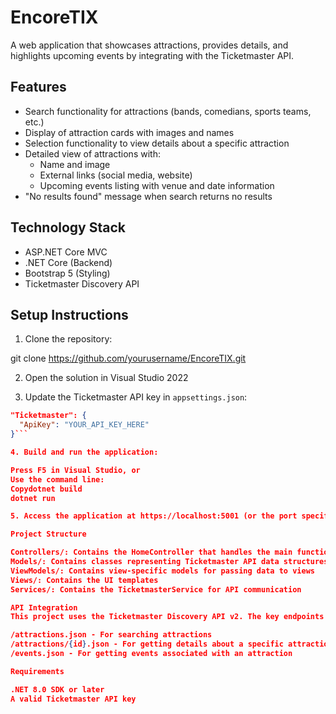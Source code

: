 # EncoreTIX

A web application that showcases attractions, provides details, and highlights upcoming events by integrating with the Ticketmaster API.

## Features

- Search functionality for attractions (bands, comedians, sports teams, etc.)
- Display of attraction cards with images and names
- Selection functionality to view details about a specific attraction
- Detailed view of attractions with:
  - Name and image
  - External links (social media, website)
  - Upcoming events listing with venue and date information
- "No results found" message when search returns no results

## Technology Stack

- ASP.NET Core MVC
- .NET Core (Backend)
- Bootstrap 5 (Styling)
- Ticketmaster Discovery API

## Setup Instructions

1. Clone the repository:

git clone https://github.com/yourusername/EncoreTIX.git

2. Open the solution in Visual Studio 2022

3. Update the Ticketmaster API key in `appsettings.json`:
```json
"Ticketmaster": {
  "ApiKey": "YOUR_API_KEY_HERE"
}```

4. Build and run the application:

Press F5 in Visual Studio, or
Use the command line:
Copydotnet build
dotnet run

5. Access the application at https://localhost:5001 (or the port specified in your environment)

Project Structure

Controllers/: Contains the HomeController that handles the main functionality
Models/: Contains classes representing Ticketmaster API data structures
ViewModels/: Contains view-specific models for passing data to views
Views/: Contains the UI templates
Services/: Contains the TicketmasterService for API communication

API Integration
This project uses the Ticketmaster Discovery API v2. The key endpoints used are:

/attractions.json - For searching attractions
/attractions/{id}.json - For getting details about a specific attraction
/events.json - For getting events associated with an attraction

Requirements

.NET 8.0 SDK or later
A valid Ticketmaster API key
